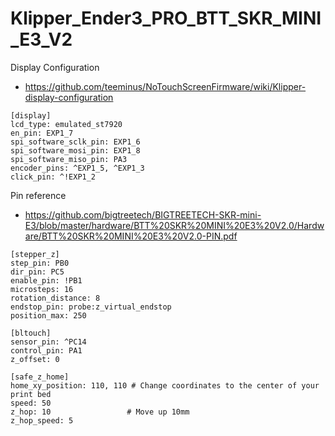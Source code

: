 # Klipper_Ender3_PRO_BTT_SKR_MINI_E3_V2

Display Configuration
- https://github.com/teeminus/NoTouchScreenFirmware/wiki/Klipper-display-configuration

```
[display]
lcd_type: emulated_st7920
en_pin: EXP1_7
spi_software_sclk_pin: EXP1_6
spi_software_mosi_pin: EXP1_8
spi_software_miso_pin: PA3
encoder_pins: ^EXP1_5, ^EXP1_3
click_pin: ^!EXP1_2
```

Pin reference
- https://github.com/bigtreetech/BIGTREETECH-SKR-mini-E3/blob/master/hardware/BTT%20SKR%20MINI%20E3%20V2.0/Hardware/BTT%20SKR%20MINI%20E3%20V2.0-PIN.pdf

```
[stepper_z]
step_pin: PB0
dir_pin: PC5
enable_pin: !PB1
microsteps: 16
rotation_distance: 8
endstop_pin: probe:z_virtual_endstop
position_max: 250
```

```
[bltouch]
sensor_pin: ^PC14
control_pin: PA1
z_offset: 0

[safe_z_home]
home_xy_position: 110, 110 # Change coordinates to the center of your print bed
speed: 50
z_hop: 10                 # Move up 10mm
z_hop_speed: 5
```
